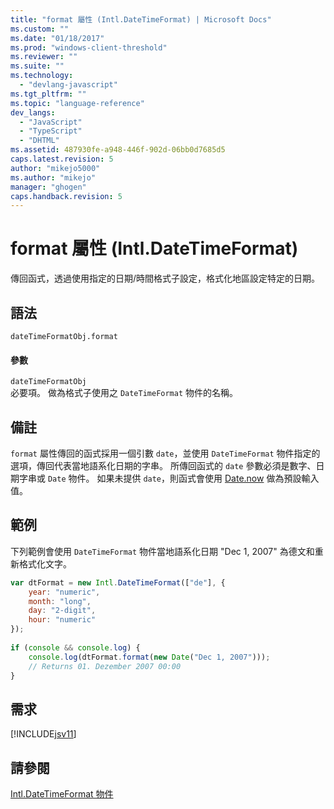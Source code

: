 ```yaml
---
title: "format 屬性 (Intl.DateTimeFormat) | Microsoft Docs"
ms.custom: ""
ms.date: "01/18/2017"
ms.prod: "windows-client-threshold"
ms.reviewer: ""
ms.suite: ""
ms.technology: 
  - "devlang-javascript"
ms.tgt_pltfrm: ""
ms.topic: "language-reference"
dev_langs: 
  - "JavaScript"
  - "TypeScript"
  - "DHTML"
ms.assetid: 487930fe-a948-446f-902d-06bb0d7685d5
caps.latest.revision: 5
author: "mikejo5000"
ms.author: "mikejo"
manager: "ghogen"
caps.handback.revision: 5
---
```

# format 屬性 (Intl.DateTimeFormat)
傳回函式，透過使用指定的日期\/時間格式子設定，格式化地區設定特定的日期。  
  
## 語法  
  
```  
dateTimeFormatObj.format  
```  
  
#### 參數  
 `dateTimeFormatObj`  
 必要項。  做為格式子使用之 `DateTimeFormat` 物件的名稱。  
  
## 備註  
 `format` 屬性傳回的函式採用一個引數 `date`，並使用 `DateTimeFormat` 物件指定的選項，傳回代表當地語系化日期的字串。  所傳回函式的 `date` 參數必須是數字、日期字串或 `Date` 物件。  如果未提供 `date`，則函式會使用 [Date.now](../../javascript/reference/date-now-function-javascript.md) 做為預設輸入值。  
  
## 範例  
 下列範例會使用 `DateTimeFormat` 物件當地語系化日期 "Dec 1, 2007" 為德文和重新格式化文字。  
  
```javascript  
var dtFormat = new Intl.DateTimeFormat(["de"], {  
    year: "numeric",  
    month: "long",  
    day: "2-digit",  
    hour: "numeric"  
});  
  
if (console && console.log) {  
    console.log(dtFormat.format(new Date("Dec 1, 2007")));  
    // Returns 01. Dezember 2007 00:00  
}  
```  
  
## 需求  
 [!INCLUDE[jsv11](../../javascript/reference/includes/jsv11-md.md)]  
  
## 請參閱  
 [Intl.DateTimeFormat 物件](../../javascript/reference/intl-datetimeformat-object-javascript.md)